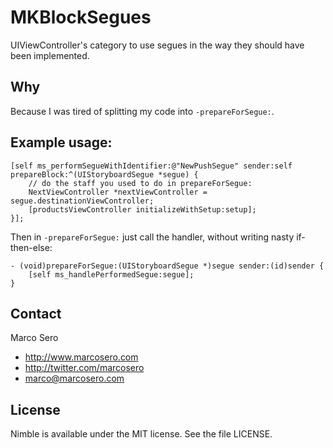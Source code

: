 # MKBlockSegues

UIViewController's category to use segues in the way they should have been implemented.

## Why

Because I was tired of splitting my code into `-prepareForSegue:`.

## Example usage:

    [self ms_performSegueWithIdentifier:@"NewPushSegue" sender:self prepareBlock:^(UIStoryboardSegue *segue) {
        // do the staff you used to do in prepareForSegue:
        NextViewController *nextViewController = segue.destinationViewController;
        [productsViewController initializeWithSetup:setup];
    }];

Then in `-prepareForSegue:` just call the handler, without writing nasty if-then-else:

    - (void)prepareForSegue:(UIStoryboardSegue *)segue sender:(id)sender {
        [self ms_handlePerformedSegue:segue];
    }

## Contact

Marco Sero

- http://www.marcosero.com
- http://twitter.com/marcosero 
- marco@marcosero.com

## License

Nimble is available under the MIT license. See the file LICENSE.